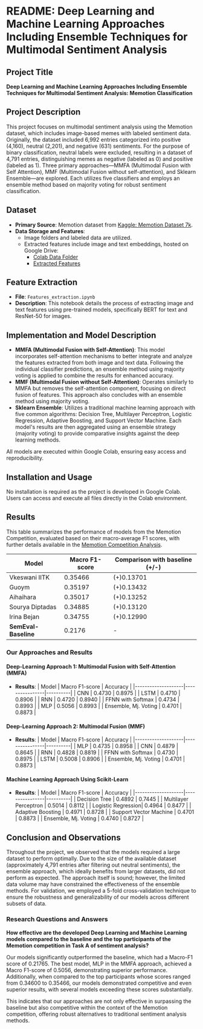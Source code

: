 # README: Deep Learning and Machine Learning Approaches Including Ensemble Techniques for Multimodal Sentiment Analysis

## Project Title
**Deep Learning and Machine Learning Approaches Including Ensemble Techniques for Multimodal Sentiment Analysis: Memotion Classification**

## Project Description
This project focuses on multimodal sentiment analysis using the Memotion dataset, which includes image-based memes with labeled sentiment data. Originally, the dataset included 6,992 entries categorized into positive (4,160), neutral (2,201), and negative (631) sentiments. For the purpose of binary classification, neutral labels were excluded, resulting in a dataset of 4,791 entries, distinguishing memes as negative (labeled as 0) and positive (labeled as 1). Three primary approaches—MMFA (Multimodal Fusion with Self Attention), MMF (Multimodal Fusion without self-attention), and Sklearn Ensemble—are explored. Each utilizes five classifiers and employs an ensemble method based on majority voting for robust sentiment classification.

## Dataset
- **Primary Source**: Memotion dataset from [Kaggle: Memotion Dataset 7k](https://www.kaggle.com/datasets/williamscott701/memotion-dataset-7k/data).
- **Data Storage and Features**:
  - Image folders and labeled data are utilized.
  - Extracted features include image and text embeddings, hosted on Google Drive:
    - [Colab Data Folder](https://drive.google.com/drive/folders/1nNVU4FFF0R4Z2tA4d4b8EjAyvRMLByWs?usp=drive_link)
    - [Extracted Features](https://drive.google.com/drive/folders/1TfjAZEWsVyoQQMX_TIl-TXeuf3rU3VAR?usp=sharing)

## Feature Extraction
- **File**: `Features_extraction.ipynb`
- **Description**: This notebook details the process of extracting image and text features using pre-trained models, specifically BERT for text and ResNet-50 for images. 

## Implementation and Model Description

- **MMFA (Multimodal Fusion with Self-Attention)**: This model incorporates self-attention mechanisms to better integrate and analyze the features extracted from both image and text data. Following the individual classifier predictions, an ensemble method using majority voting is applied to combine the results for enhanced accuracy.
- **MMF (Multimodal Fusion without Self-Attention)**: Operates similarly to MMFA but removes the self-attention component, focusing on direct fusion of features. This approach also concludes with an ensemble method using majority voting.
- **Sklearn Ensemble**: Utilizes a traditional machine learning approach with five common algorithms: Decision Tree, Multilayer Perceptron, Logistic Regression, Adaptive Boosting, and Support Vector Machine. Each model's results are then aggregated using an ensemble strategy (majority voting) to provide comparative insights against the deep learning methods.
  
All models are executed within Google Colab, ensuring easy access and reproducibility.

## Installation and Usage
No installation is required as the project is developed in Google Colab. Users can access and execute all files directly in the Colab environment.

## Results
This table summarizes the performance of models from the Memotion Competition, evaluated based on their macro-average F1 scores, with further details available in the [Memotion Competition Analysis](https://arxiv.org/pdf/2008.03781).


| Model             | Macro F1-score | Comparison with baseline (+/-) |
|-------------------|----------------|--------------------------------|
| Vkeswani IITK     | 0.35466        | (+)0.13701                     |
| Guoym             | 0.35197        | (+)0.13432                     |
| Aihaihara         | 0.35017        | (+)0.13252                     |
| Sourya Diptadas   | 0.34885        | (+)0.13120                     |
| Irina Bejan       | 0.34755        | (+)0.12990                     |
| **SemEval-Baseline** | 0.2176      | -                              |

### Our Approaches and Results

#### Deep-Learning Approach 1: Multimodal Fusion with Self-Attention (MMFA)
- **Results**:
  | Model              | Macro F1-score | Accuracy |
  |--------------------|----------------|----------|
  | CNN                | 0.4730         | 0.8975   |
  | LSTM               | 0.4710         | 0.8906   |
  | RNN                | 0.4720         | 0.8940   |
  | FFNN with Softmax  | 0.4734         | 0.8993   |
  | MLP                | 0.5056         | 0.8993   |
  | Ensemble, Mj. Voting | 0.4701       | 0.8873   |

#### Deep-Learning Approach 2: Multimodal Fusion (MMF)
- **Results**:
  | Model              | Macro F1-score | Accuracy |
  |--------------------|----------------|----------|
  | MLP                | 0.4735         | 0.8958   |
  | CNN                | 0.4879         | 0.8645   |
  | RNN                | 0.4828         | 0.8819   |
  | FFNN with Softmax  | 0.4730         | 0.8975   |
  | LSTM               | 0.5008         | 0.8906   |
  | Ensemble, Mj. Voting | 0.4701       | 0.8873   |

#### Machine Learning Approach Using Scikit-Learn
- **Results**:
  | Model              | Macro F1-score | Accuracy |
  |--------------------|----------------|----------|
  | Decision Tree      | 0.4892         | 0.7445   |
  | Multilayer Perceptron | 0.5014      | 0.8112   |
  | Logistic Regression| 0.4964         | 0.8477   |
  | Adaptive Boosting  | 0.4971         | 0.8728   |
  | Support Vector Machine | 0.4701     | 0.8873   |
  | Ensemble, Mj. Voting | 0.4740       | 0.8727   |

## Conclusion and Observations
Throughout the project, we observed that the models required a large dataset to perform optimally. Due to the size of the available dataset (approximately 4,791 entries after filtering out neutral sentiments), the ensemble approach, which ideally benefits from larger datasets, did not perform as expected. The approach itself is sound; however, the limited data volume may have constrained the effectiveness of the ensemble methods. For validation, we employed a 5-fold cross-validation technique to ensure the robustness and generalizability of our models across different subsets of data.

### Research Questions and Answers

**How effective are the developed Deep Learning and Machine Learning models compared to the baseline and the top participants of the Memotion competition in Task A of sentiment analysis?**

Our models significantly outperformed the baseline, which had a Macro-F1 score of 0.21765. The best model, MLP in the MMFA approach, achieved a Macro F1-score of 0.5056, demonstrating superior performance. Additionally, when compared to the top participants whose scores ranged from 0.34600 to 0.35466, our models demonstrated competitive and even superior results, with several models exceeding these scores substantially.

This indicates that our approaches are not only effective in surpassing the baseline but also competitive within the context of the Memotion competition, offering robust alternatives to traditional sentiment analysis methods.
